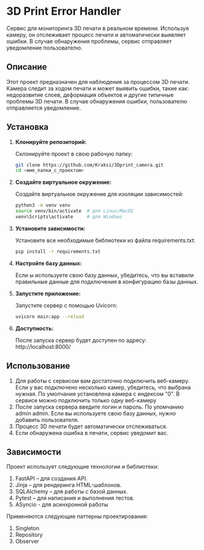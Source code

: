 # 3D Print Error Handler

Сервис для мониторинга 3D печати в реальном времени. Используя камеру, он отслеживает процесс печати и автоматически выявляет ошибки. В случае обнаружения проблемы, сервис отправляет уведомление пользователю.

## Описание

Этот проект предназначен для наблюдения за процессом 3D печати. Камера следит за ходом печати и может выявить ошибки, такие как: недоразвитие слоев, деформация объектов и другие типичные проблемы 3D печати. В случае обнаружения ошибки, пользователю отправляется уведомление.

## Установка

1. **Клонируйте репозиторий:**

   Склонируйте проект в свою рабочую папку:
   ```bash
   git clone https://github.com/Kraksi/3Dprint_camera.git
   cd <имя_папки_с_проектом>

2. **Создайте виртуальное окружение:**

   Создайте виртуальное окружение для изоляции зависимостей:
   ```bash
   python3 -m venv venv
   source venv/bin/activate  # для Linux/MacOS
   venv\Scripts\activate     # для Windows

3. **Установите зависимости:**

   Установите все необходимые библиотеки из файла requirements.txt:
   ```bash
   pip install -r requirements.txt

4. **Настройте базу данных:**

   Если ы используете свою базу данных, убедитесь, что вы вставили правильные данные для подключения в конфигурацию базы данных.

5. **Запустите приложение:**

   Запустите сервер с помощью Uvicorn:
   ```bash
   uvicorn main:app --reload

6. **Доступность:**

   После запуска сервер будет доступен по адресу: http://localhost:8000/

## Использование

1. Для работы с сервисом вам достаточно подключить веб-камеру. Если у вас подключено несколько камер, убедитесь, что выбрана нужная. По умолчание установлена камера с индексом "0". В сервисе можно подключить только одну веб-камеру
2. После запуска сервера введите логин и пароль. По уломчанию admin admin. Если вы используете свою базу данных, нужно добавить пользователя.
3. Процесс 3D печати будет автоматически отслеживаться.
4. Если обнаружена ошибка в печати, сервис уведомит вас.

## Зависимости

Проект использует следующие технологии и библиотеки:

1. FastAPI – для создания API.
2. Jinja – для рендеринга HTML-шаблонов.
3. SQLAlchemy – для работы с базой данных.
4. Pytest – для написания и выполнения тестов.
5. ASyncio - для асинхронной работы

Применяются следующие паттерны проектирования:

1. Singleton
2. Repository
3. Observer
   
